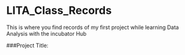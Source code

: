 # LITA_Class_Records
This is where you find records of my first project while learning Data Analysis with the incubator Hub

###Project Title:
